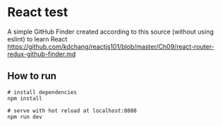 React test
==========
A simple GitHub Finder created according to this source (without using eslint) to learn React
https://github.com/kdchang/reactjs101/blob/master/Ch09/react-router-redux-github-finder.md


## How to run
```
# install dependencies
npm install

# serve with hot reload at localhost:8008
npm run dev
```



